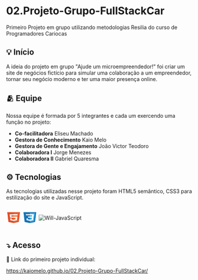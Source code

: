 # 02.Projeto-Grupo-FullStackCar
Primeiro Projeto em grupo utilizando metodologias Resilia do curso de Programadores Cariocas

 ## 💡 Início 

A ideia do projeto em grupo "Ajude um microempreendedor!" foi criar um site de negócios fictício para simular uma colaboração a um empreendedor, tornar seu negócio moderno e ter uma maior presença online. 

## 🫂 Equipe

Nossa equipe é formada por 5 integrantes e cada um exercendo uma função no projeto:

<ul>
  <li><strong>Co-facilitadora</strong> Eliseu Machado</li>
  <li><strong>Gestora
de Conhecimento</strong> Kaio Melo</li>
  <li><strong>Gestora de
Gente e Engajamento</strong> João Victor Teodoro</li>
  <li><strong>Colaboradora I</strong> Jorge Menezes</li>
  <li><strong>Colaboradora II</strong> Gabriel Quaresma</li>
</ul>

## ⚙ Tecnologias

As tecnologias utilizadas nesse projeto foram HTML5 semântico, CSS3 para estilização do site e JavaScript.
<div style="display: inline_block"><br>
<img align="center" alt="Will-HTML" height="30" width="40" src="https://raw.githubusercontent.com/devicons/devicon/master/icons/html5/html5-original.svg">
<img align="center" alt="Will-CSS" height="30" width="40" src="https://raw.githubusercontent.com/devicons/devicon/master/icons/css3/css3-original.svg">
<img align="center" alt="Will-JavaScript" height="30" width="40" src="https://cdn.jsdelivr.net/gh/devicons/devicon/icons/javascript/javascript-original.svg" />
</div><br>

## ⤵ Acesso

📌 Link do primeiro projeto individual:

https://kaiomelo.github.io/02.Projeto-Grupo-FullStackCar/
